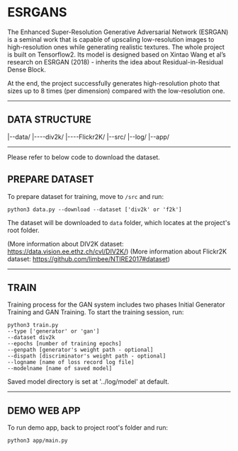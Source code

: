 # ESRGANS

The Enhanced Super-Resolution Generative Adversarial Network (ESRGAN) is a seminal work that is capable of upscaling low-resolution images to high-resolution ones while generating realistic textures. The whole project is built on Tensorflow2. Its model is designed based on Xintao Wang et al’s research on ESRGAN (2018) - inherits the idea about Residual-in-Residual Dense Block. 

At the end, the project successfully generates high-resolution photo that sizes up to 8 times (per dimension) compared with the low-resolution one. 

------
## DATA STRUCTURE

|--data/
|----div2k/
|----Flickr2K/
|--src/
|--log/
|--app/

-------

Please refer to below code to download the dataset. 

## PREPARE DATASET
To prepare dataset for training, move to ```/src``` and run:

```
python3 data.py --download --dataset ['div2k' or 'f2k']
```

The dataset will be downloaded to ```data``` folder, which locates at the project's root folder. 

(More information about DIV2K dataset: https://data.vision.ee.ethz.ch/cvl/DIV2K/)
(More information about Flickr2K dataset: https://github.com/limbee/NTIRE2017#dataset)

------

## TRAIN

Training process for the GAN system includes two phases Initial Generator Training and GAN Training. To start the training session, run: 

```
python3 train.py 
--type ['generator' or 'gan'] 
--dataset div2k 
--epochs [number of training epochs]
--genpath [generator's weight path - optional]
--dispath [discriminator's weight path - optional]
--logname [name of loss record log file] 
--modelname [name of saved model]
```

Saved model directory is set at '../log/model' at default.

-------

## DEMO WEB APP

To run demo app, back to project root's folder and run:

```
python3 app/main.py
```



